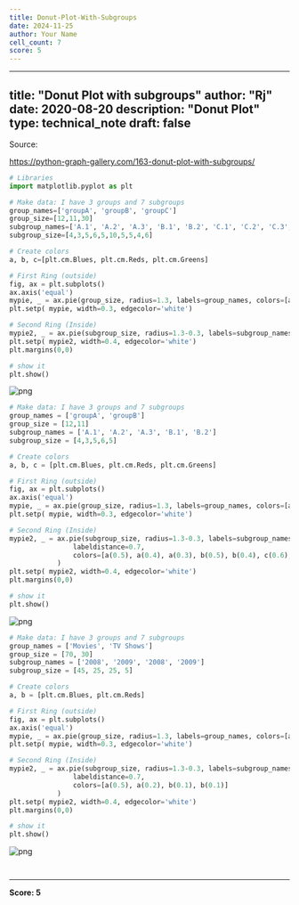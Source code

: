 ```yaml
---
title: Donut-Plot-With-Subgroups
date: 2024-11-25
author: Your Name
cell_count: 7
score: 5
---
```


---
title: "Donut Plot with subgroups"
author: "Rj"
date: 2020-08-20
description: "Donut Plot"
type: technical_note
draft: false
---
Source:

https://python-graph-gallery.com/163-donut-plot-with-subgroups/


```python
# Libraries
import matplotlib.pyplot as plt

# Make data: I have 3 groups and 7 subgroups
group_names=['groupA', 'groupB', 'groupC']
group_size=[12,11,30]
subgroup_names=['A.1', 'A.2', 'A.3', 'B.1', 'B.2', 'C.1', 'C.2', 'C.3', 'C.4', 'C.5']
subgroup_size=[4,3,5,6,5,10,5,5,4,6]

# Create colors
a, b, c=[plt.cm.Blues, plt.cm.Reds, plt.cm.Greens]

# First Ring (outside)
fig, ax = plt.subplots()
ax.axis('equal')
mypie, _ = ax.pie(group_size, radius=1.3, labels=group_names, colors=[a(0.6), b(0.6), c(0.6)] )
plt.setp( mypie, width=0.3, edgecolor='white')

# Second Ring (Inside)
mypie2, _ = ax.pie(subgroup_size, radius=1.3-0.3, labels=subgroup_names, labeldistance=0.7, colors=[a(0.5), a(0.4), a(0.3), b(0.5), b(0.4), c(0.6), c(0.5), c(0.4), c(0.3), c(0.2)])
plt.setp( mypie2, width=0.4, edgecolor='white')
plt.margins(0,0)

# show it
plt.show()
```


    
![png](/mlnotes/images/donut-plot-with-subgroups_2_0.png)
    



```python
# Make data: I have 3 groups and 7 subgroups
group_names = ['groupA', 'groupB']
group_size = [12,11]
subgroup_names = ['A.1', 'A.2', 'A.3', 'B.1', 'B.2']
subgroup_size = [4,3,5,6,5]

# Create colors
a, b, c = [plt.cm.Blues, plt.cm.Reds, plt.cm.Greens]

# First Ring (outside)
fig, ax = plt.subplots()
ax.axis('equal')
mypie, _ = ax.pie(group_size, radius=1.3, labels=group_names, colors=[a(0.6), b(0.6)] )
plt.setp( mypie, width=0.3, edgecolor='white')

# Second Ring (Inside)
mypie2, _ = ax.pie(subgroup_size, radius=1.3-0.3, labels=subgroup_names, 
                labeldistance=0.7, 
                colors=[a(0.5), a(0.4), a(0.3), b(0.5), b(0.4), c(0.6), c(0.5), c(0.4), c(0.3), c(0.2)]
            )
plt.setp( mypie2, width=0.4, edgecolor='white')
plt.margins(0,0)

# show it
plt.show()
```


    
![png](/mlnotes/images/donut-plot-with-subgroups_3_0.png)
    



```python
# Make data: I have 3 groups and 7 subgroups
group_names = ['Movies', 'TV Shows']
group_size = [70, 30]
subgroup_names = ['2008', '2009', '2008', '2009']
subgroup_size = [45, 25, 25, 5]

# Create colors
a, b = [plt.cm.Blues, plt.cm.Reds]

# First Ring (outside)
fig, ax = plt.subplots()
ax.axis('equal')
mypie, _ = ax.pie(group_size, radius=1.3, labels=group_names, colors=[a(0.6), b(0.6)] )
plt.setp( mypie, width=0.3, edgecolor='white')

# Second Ring (Inside)
mypie2, _ = ax.pie(subgroup_size, radius=1.3-0.3, labels=subgroup_names, 
                labeldistance=0.7, 
                colors=[a(0.5), a(0.2), b(0.1), b(0.1)]
            )
plt.setp( mypie2, width=0.4, edgecolor='white')
plt.margins(0,0)

# show it
plt.show()
```


    
![png](/mlnotes/images/donut-plot-with-subgroups_4_0.png)
    



```python

```


```python

```


---
**Score: 5**